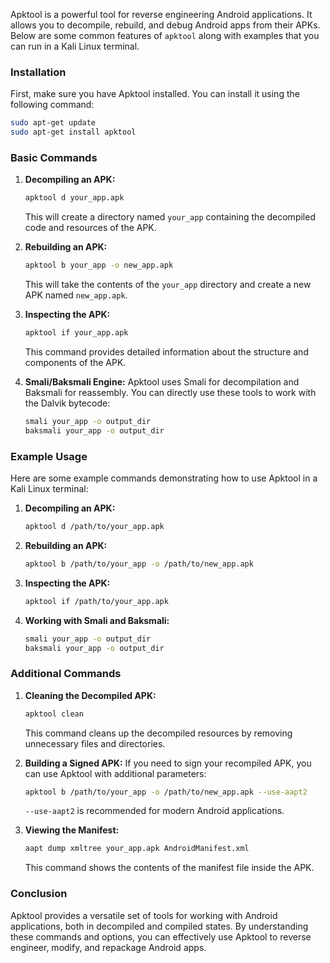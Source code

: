  Apktool is a powerful tool for reverse engineering Android applications. It allows you to decompile, rebuild, and debug Android apps from their APKs. Below are some common features of `apktool` along with examples that you can run in a Kali Linux terminal.

### Installation
First, make sure you have Apktool installed. You can install it using the following command:
```sh
sudo apt-get update
sudo apt-get install apktool
```

### Basic Commands
1. **Decompiling an APK:**
   ```sh
   apktool d your_app.apk
   ```
   This will create a directory named `your_app` containing the decompiled code and resources of the APK.

2. **Rebuilding an APK:**
   ```sh
   apktool b your_app -o new_app.apk
   ```
   This will take the contents of the `your_app` directory and create a new APK named `new_app.apk`.

3. **Inspecting the APK:**
   ```sh
   apktool if your_app.apk
   ```
   This command provides detailed information about the structure and components of the APK.

4. **Smali/Baksmali Engine:**
   Apktool uses Smali for decompilation and Baksmali for reassembly. You can directly use these tools to work with the Dalvik bytecode:
   ```sh
   smali your_app -o output_dir
   baksmali your_app -o output_dir
   ```

### Example Usage
Here are some example commands demonstrating how to use Apktool in a Kali Linux terminal:

1. **Decompiling an APK:**
   ```sh
   apktool d /path/to/your_app.apk
   ```

2. **Rebuilding an APK:**
   ```sh
   apktool b /path/to/your_app -o /path/to/new_app.apk
   ```

3. **Inspecting the APK:**
   ```sh
   apktool if /path/to/your_app.apk
   ```

4. **Working with Smali and Baksmali:**
   ```sh
   smali your_app -o output_dir
   baksmali your_app -o output_dir
   ```

### Additional Commands
1. **Cleaning the Decompiled APK:**
   ```sh
   apktool clean
   ```
   This command cleans up the decompiled resources by removing unnecessary files and directories.

2. **Building a Signed APK:**
   If you need to sign your recompiled APK, you can use Apktool with additional parameters:
   ```sh
   apktool b /path/to/your_app -o /path/to/new_app.apk --use-aapt2
   ```
   `--use-aapt2` is recommended for modern Android applications.

3. **Viewing the Manifest:**
   ```sh
   aapt dump xmltree your_app.apk AndroidManifest.xml
   ```
   This command shows the contents of the manifest file inside the APK.

### Conclusion
Apktool provides a versatile set of tools for working with Android applications, both in decompiled and compiled states. By understanding these commands and options, you can effectively use Apktool to reverse engineer, modify, and repackage Android apps.

